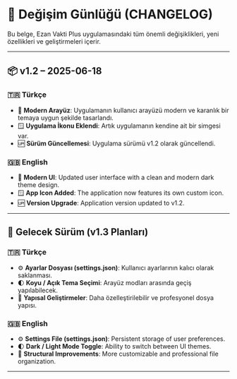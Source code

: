 # 📜 Değişim Günlüğü (CHANGELOG)

Bu belge, Ezan Vakti Plus uygulamasındaki tüm önemli değişiklikleri, yeni özellikleri ve geliştirmeleri içerir.

---

## 📦 v1.2 – 2025-06-18

### 🇹🇷 Türkçe
- 🎨 **Modern Arayüz**: Uygulamanın kullanıcı arayüzü modern ve karanlık bir temaya uygun şekilde tasarlandı.
- 🪟 **Uygulama İkonu Eklendi**: Artık uygulamanın kendine ait bir simgesi var.
- 🆙 **Sürüm Güncellemesi**: Uygulama sürümü v1.2 olarak güncellendi.

### 🇬🇧 English
- 🎨 **Modern UI**: Updated user interface with a clean and modern dark theme design.
- 🪟 **App Icon Added**: The application now features its own custom icon.
- 🆙 **Version Upgrade**: Application version updated to v1.2.

---

## 🔭 Gelecek Sürüm (v1.3 Planları)

### 🇹🇷 Türkçe
- ⚙️ **Ayarlar Dosyası (settings.json)**: Kullanıcı ayarlarının kalıcı olarak saklanması.
- 🌓 **Koyu / Açık Tema Seçimi**: Arayüz modları arasında geçiş yapılabilecek.
- 📁 **Yapısal Geliştirmeler**: Daha özelleştirilebilir ve profesyonel dosya yapısı.

### 🇬🇧 English
- ⚙️ **Settings File (settings.json)**: Persistent storage of user preferences.
- 🌓 **Dark / Light Mode Toggle**: Ability to switch between UI themes.
- 📁 **Structural Improvements**: More customizable and professional file organization.

---

